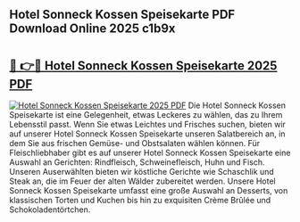 ## Hotel Sonneck Kossen Speisekarte PDF Download Online 2025 c1b9x

# <h2><a href="http://gcdeek.nevu.top/?p=Hotel+Sonneck+Kossen+Speisekarte">🔗 👉🔴 Hotel Sonneck Kossen Speisekarte 2025 PDF</a></h2>

[![Hotel Sonneck Kossen Speisekarte 2025 PDF](https://i.imgur.com/dBaPXMq.png)](http://gcdeek.nevu.top/?p=Hotel+Sonneck+Kossen+Speisekarte)
Die Hotel Sonneck Kossen Speisekarte ist eine Gelegenheit, etwas Leckeres zu wählen, das zu Ihrem Lebensstil passt. Wenn Sie etwas Leichtes und Frisches suchen, bieten wir auf unserer Hotel Sonneck Kossen Speisekarte unseren Salatbereich an, in dem Sie aus frischen Gemüse- und Obstsalaten wählen können. Für Fleischliebhaber gibt es auf unserer Hotel Sonneck Kossen Speisekarte eine Auswahl an Gerichten: Rindfleisch, Schweinefleisch, Huhn und Fisch. Unseren Auserwählten bieten wir köstliche Gerichte wie Schaschlik und Steak an, die im Feuer der alten Wälder zubereitet werden. Unsere Hotel Sonneck Kossen Speisekarte umfasst eine große Auswahl an Desserts, von klassischen Torten und Kuchen bis hin zu exquisiten Crème Brûlée und Schokoladentörtchen.
